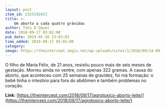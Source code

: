 ```yaml
---
layout: post
item_id: 2325192423
title: >-
    Um aborto a cada quatro grávidas
author: Tatu D'Oquei
date: 2018-09-17 03:01:00
pub_date: 2019-05-26 23:03:01
time_added: 2018-09-17 03:01:00
category: 
image: https://theintercept.imgix.net/wp-uploads/sites/1/2018/09/14-09-2018-ultrassom-3-1536954073.jpg?auto=compress%2Cformat&q=90&fit=crop&w=1200&h=800
---
```


O filho de Maria Félix, de 21 anos, resistiu pouco mais de seis meses de gestação. Morreu ainda no ventre, com apenas 322 gramas. A causa do aborto, que aconteceu com 25 semanas de gravidez, foi má formação: o bebê tinha o intestino para fora do abdômen e também problemas no coração.

**Link:** [https://theintercept.com/2018/09/17/agrotoxico-aborto-leite/](https://theintercept.com/2018/09/17/agrotoxico-aborto-leite/)

